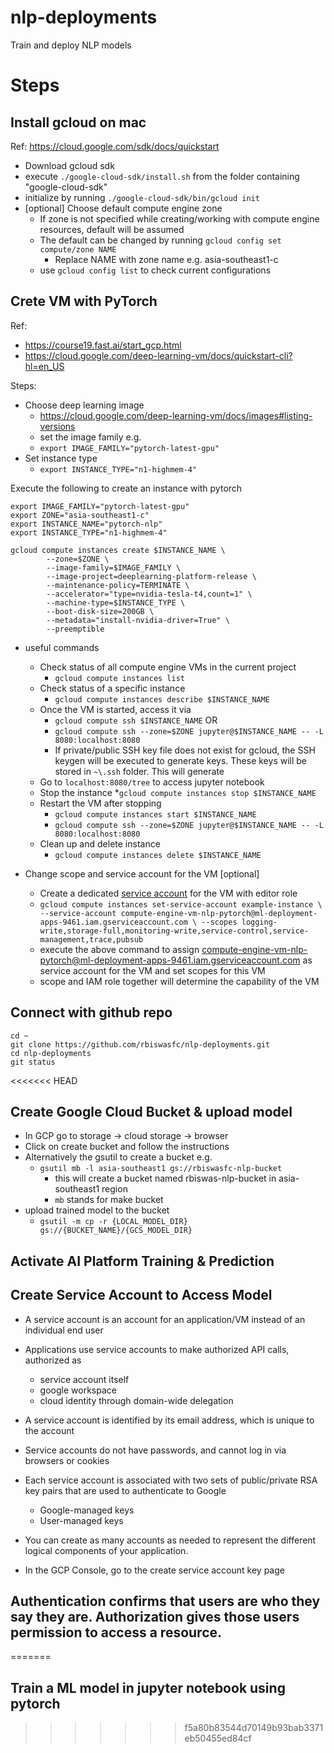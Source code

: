 # nlp-deployments
Train and deploy NLP models

# Steps

## Install gcloud on mac
Ref: https://cloud.google.com/sdk/docs/quickstart
* Download gcloud sdk 
* execute `./google-cloud-sdk/install.sh` from the folder containing "google-cloud-sdk"
* initialize by running `./google-cloud-sdk/bin/gcloud init`
* [optional] Choose default compute engine zone
    * If zone is not specified while creating/working with compute engine resources, default will be assumed
    *  The default can be changed by running `gcloud config set compute/zone NAME`
        * Replace NAME with zone name e.g. asia-southeast1-c
    * use `gcloud config list` to check current configurations

## Crete VM with PyTorch 
Ref: 
* https://course19.fast.ai/start_gcp.html
* https://cloud.google.com/deep-learning-vm/docs/quickstart-cli?hl=en_US

Steps:
* Choose deep learning image
    * https://cloud.google.com/deep-learning-vm/docs/images#listing-versions
    * set the image family e.g.
    * `export IMAGE_FAMILY="pytorch-latest-gpu"`
* Set instance type
    * `export INSTANCE_TYPE="n1-highmem-4"` 
    
Execute the following to create an instance with pytorch

```
export IMAGE_FAMILY="pytorch-latest-gpu"
export ZONE="asia-southeast1-c"
export INSTANCE_NAME="pytorch-nlp"
export INSTANCE_TYPE="n1-highmem-4" 

gcloud compute instances create $INSTANCE_NAME \
        --zone=$ZONE \
        --image-family=$IMAGE_FAMILY \
        --image-project=deeplearning-platform-release \
        --maintenance-policy=TERMINATE \
        --accelerator="type=nvidia-tesla-t4,count=1" \
        --machine-type=$INSTANCE_TYPE \
        --boot-disk-size=200GB \
        --metadata="install-nvidia-driver=True" \
        --preemptible
```

* useful commands
    * Check status of all compute engine VMs in the current project
        * `gcloud compute instances list` 
    * Check status of a specific instance
        * `gcloud compute instances describe $INSTANCE_NAME`
    * Once the VM is started, access it via
        * `gcloud compute ssh $INSTANCE_NAME` OR
        * `gcloud compute ssh --zone=$ZONE jupyter@$INSTANCE_NAME -- -L 8080:localhost:8080`
        * If private/public SSH key file does not exist for gcloud, the SSH keygen will be executed to generate keys. These keys will be stored in `~\.ssh` folder. This will generate 
    * Go to `localhost:8080/tree` to access jupyter notebook
    * Stop the instance 
        *`gcloud compute instances stop $INSTANCE_NAME`
    * Restart the VM after stopping
        * `gcloud compute instances start $INSTANCE_NAME`
        * `gcloud compute ssh --zone=$ZONE jupyter@$INSTANCE_NAME -- -L 8080:localhost:8080`
    * Clean up and delete instance
        * `gcloud compute instances delete $INSTANCE_NAME`

* Change scope and service account for the VM [optional] 
    * Create a dedicated [service account](https://cloud.google.com/compute/docs/access/create-enable-service-accounts-for-instances#createanewserviceaccount) for the VM with editor role
    * `gcloud compute instances set-service-account example-instance \
   --service-account compute-engine-vm-nlp-pytorch@ml-deployment-apps-9461.iam.gserviceaccount.com \
   --scopes logging-write,storage-full,monitoring-write,service-control,service-management,trace,pubsub`
   * execute the above command to assign compute-engine-vm-nlp-pytorch@ml-deployment-apps-9461.iam.gserviceaccount.com as service account for the VM and set scopes for this VM
   * scope and IAM role together will determine the capability of the VM

## Connect with github repo
```
cd ~
git clone https://github.com/rbiswasfc/nlp-deployments.git
cd nlp-deployments
git status
```

<<<<<<< HEAD
## Create Google Cloud Bucket & upload model
* In GCP go to storage -> cloud storage -> browser
* Click on create bucket and follow the instructions
* Alternatively the gsutil to create a bucket e.g. 
    * `gsutil mb -l asia-southeast1 gs://rbiswasfc-nlp-bucket` 
        * this will create a bucket named rbiswas-nlp-bucket in asia-southeast1 region
        * `mb` stands for make bucket
* upload trained model to the bucket
    * `gsutil -m cp -r {LOCAL_MODEL_DIR} gs://{BUCKET_NAME}/{GCS_MODEL_DIR}`


## Activate AI Platform Training & Prediction 

## Create Service Account to Access Model
* A service account is an account for an application/VM instead of an individual end user
* Applications use service accounts to make authorized API calls, authorized as
    * service account itself
    * google workspace
    * cloud identity through domain-wide delegation
* A service account is identified by its email address, which is unique to the account
* Service accounts do not have passwords, and cannot log in via browsers or cookies
* Each service account is associated with two sets of public/private RSA key pairs that are used to authenticate to Google
    * Google-managed keys
    * User-managed keys
* You can create as many accounts as needed to represent the different logical components of your application.

* In the GCP Console, go to the create service account key page

## Authentication confirms that users are who they say they are. Authorization gives those users permission to access a resource.
=======
## Train a ML model in jupyter notebook using pytorch
>>>>>>> f5a80b83544d70149b93bab3371eb50455ed84cf
